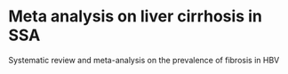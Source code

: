 # Meta analysis on liver cirrhosis in SSA
Systematic review and meta-analysis on the prevalence of fibrosis in HBV
